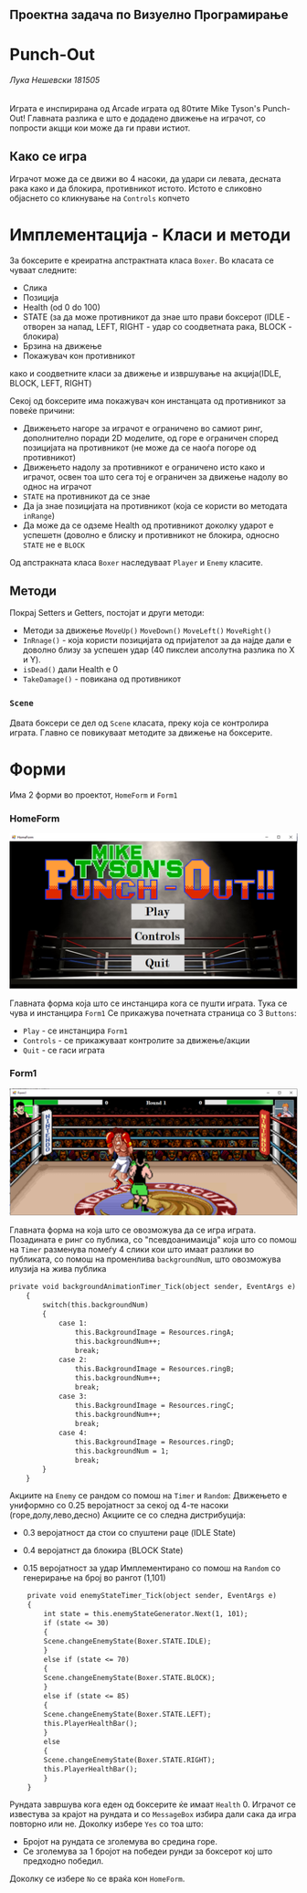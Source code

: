 ## Проектна задача по Визуелно Програмирање
# Punch-Out

###### Лука Нешевски 181505
Играта е инспирирана од Arcade играта од 80тите Mike Tyson's Punch-Out!
Главната разлика е што е додадено движење на играчот, со попрости акцци кои може да ги прави истиот.

## Како се игра
Играчот може да се движи во 4 насоки, да удари си левата, десната рака како и да блокира, противникот истото.
Истото е сликовно објаснето со кликнување на `Controls` копчето


# Имплементација - Kласи и методи
За боксерите е креиратна апстрактната класа `Boxer`. Во класата се чуваат следните:
 * Слика 
 * Позиција
 * Health (od 0 do 100)
 * STATE (за да може противникот да знае што прави боксерот (IDLE - отворен за напад, LEFT, RIGHT - удар со соодветната рака, BLOCK - блокира)
 * Брзина на движење
 * Покажувач кон противникот
	
како и соодветните класи за движење и извршување на акција(IDLE, BLOCK, LEFT, RIGHT)
	
Секој од боксерите има покажувач кон инстанцата од противникот за повеќе причини:
	
   * Движењето нагоре за играчот е ограничено во самиот ринг, дополнително поради 2D моделите, од горе е ограничен според позицијата на противникот (не може да се наоѓа погоре од противникот)
   * Движењето надолу за противникот е ограничено исто како и играчот, освен тоа што сега тој е ограничен за движење надолу во однос на играчот
   * `STATE` на противникот да се знае
   * Да ја знае позицијата на противникот (која се користи во методата `inRange`)
   * Да може да се одземе Health од противникот доколку ударот е успешетн (доволно е блиску и противникот не блокира, односно `STATE` не е `BLOCK`
		
Од апстракната класа `Boxer` наследуваат `Player` и `Enemy` класите.
		
## Методи

Покрај Setters и Getters, постојат и други методи:

 * Методи за движење `MoveUp()` `MoveDown()` `MoveLeft()` `MoveRight()`
 * `InRnage()` - која користи позицијата од пријателот за да најде дали е доволно близу за успешен удар (40 пикслеи апсолутна разлика по X и Y).
 * `isDead()` дали Health e 0
 * `TakeDamage()` - повикана од противникот 
 ### `Scene`
 Двата боксери се дел од `Scene` класата, преку која се контролира играта.
 Главно се повикуваат методите за движење на боксерите.
 
 # Форми
 Има 2 форми во проектот, `HomeForm` и `Form1`
 
 ### HomeForm
 
 ![HomeForm Screenshot](Punch-Out/Resources/home.png)
 
 Главната форма која што се инстанцира кога се пушти играта. Тука се чува и инстанцира `Form1`
 Се прикажува почетната страница со 3 `Buttons`:
  * `Play` - се инстанцира `Form1`
  * `Controls` - се прикажуваат контролите за движење/акции
  * `Quit` - се гаси играта
 ### Form1
 
 ![HomeForm Screenshot](Punch-Out/Resources/gameplay.png)
 
 Главната форма на која што се овозможува да се игра играта.
 Позадината е ринг со публика, со "псевдоанимаицја" која што со помош на `Timer` разменува помеѓу 4 слики кои што имаат разлики во публиката, со помош на променлива `backgroundNum`, што овозможува илузија на жива публика
 
 	private void backgroundAnimationTimer_Tick(object sender, EventArgs e)
        {
            switch(this.backgroundNum)
            {
                case 1:
                    this.BackgroundImage = Resources.ringA;
                    this.backgroundNum++;
                    break;
                case 2:
                    this.BackgroundImage = Resources.ringB;
                    this.backgroundNum++;
                    break;
                case 3:
                    this.BackgroundImage = Resources.ringC;
                    this.backgroundNum++;
                    break;
                case 4:
                    this.BackgroundImage = Resources.ringD;
                    this.backgroundNum = 1;
                    break;               
            }
        }
	
Акциите на `Enemy` се рандом со помош на `Timer` и `Random`:
  Движењето е униформно со 0.25 веројатност за секој од 4-те насоки (горе,долу,лево,десно)
  Акциите се со следна дистрибуција: 
 * 0.3 веројатност да стои со спуштени раце (IDLE State)
 * 0.4 веројатнст да блокира (BLOCK State)
 * 0.15 веројатност за удар
     Имплементирано со помош на `Random` со генерирање на број во рангот (1,101)
	
		private void enemyStateTimer_Tick(object sender, EventArgs e)
		{
		    int state = this.enemyStateGenerator.Next(1, 101);
		    if (state <= 30)
		    {
			Scene.changeEnemyState(Boxer.STATE.IDLE);
		    }
		    else if (state <= 70)
		    {
			Scene.changeEnemyState(Boxer.STATE.BLOCK);
		    }
		    else if (state <= 85)
		    {
			Scene.changeEnemyState(Boxer.STATE.LEFT);
			this.PlayerHealthBar();
		    }
		    else
		    {
			Scene.changeEnemyState(Boxer.STATE.RIGHT);
			this.PlayerHealthBar();
		    }
		}
Рундата завршува кога еден од боксерите ќе имаат `Health` 0.
Играчот се известува за крајот на рундата и со `MessageBox` избира дали сака да игра повторно или не.
Доколку избере `Yes` со тоа што:
   * Бројот на рундата се зголемува во средина горе.
   * Се зголемува за 1 бројот на победеи рунди за боксерот кој што предходно победил.
   
Доколку се избере `No` се враќа кон `HomeForm`.
